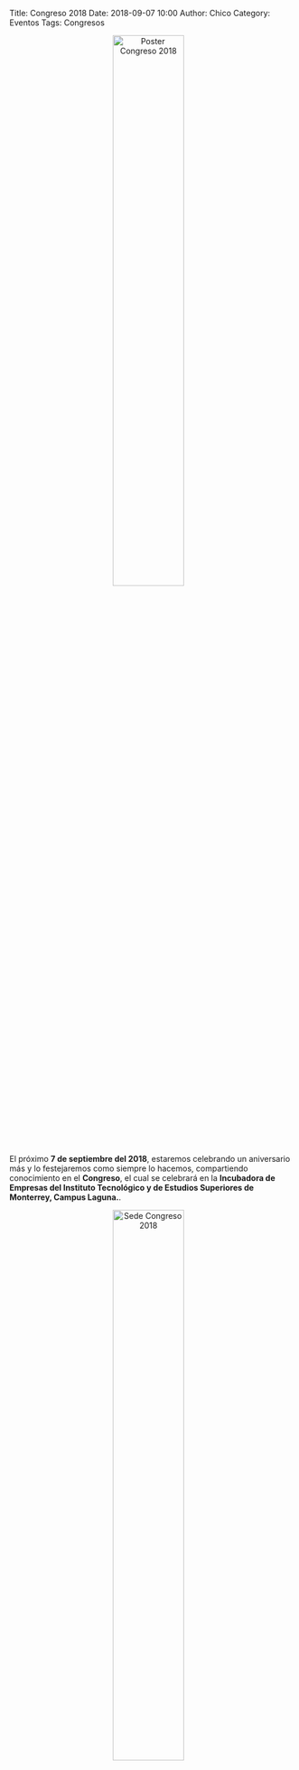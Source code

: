 Title: Congreso 2018
Date: 2018-09-07 10:00
Author:  Chico
Category: Eventos
Tags: Congresos

<center>
<img class="img-responsive" style="width:50%;height:auto;margin-right:12px;" src="{attch}2018-09-07-congreso/GULAG-Congreso-2018-Poster.png" alt="Poster Congreso 2018" width="250" height="325">
</center>

<br />

<!-- break -->

El próximo **7 de septiembre del 2018**, estaremos celebrando un aniversario más y lo festejaremos como siempre lo hacemos, compartiendo conocimiento en el **Congreso**, el cual se celebrará en la **Incubadora de Empresas del Instituto Tecnológico y de Estudios Superiores de Monterrey, Campus Laguna.**.

<center>
<img class="img-responsive" style="width:50%;height:auto;margin-right:12px;" src="{attach}2018-09-07-congreso/logoTecInstituto_new.png" alt="Sede Congreso 2018" width="325" height="250">
</center>

<br />

Se tendrán las siguientes

### Conferencias:

* **Serán en las aulas magnas del Edificio ETLAC**
* 10:00 - 11:00 horas "RansomWare: un reto para las PYMES mexicanas" por Antonio Gurza.
* 11:00 - 12:00 horas "Seguridad, Privacidad y Vigilancia en Internet" por Odin Mojica.
* 12:00 - 13:00 horas "De los mapatones de transporte público a una red global de datos colaborativos" por Céline Jacquin.

De **13:00 a 15:00 horas** se dará tiempo para comer y los asistentes podrán hacerlo en las FoodTrucks participantes.

También contaremos con los siguientes

### Talleres simultáneos:

* 15:00 - 19:00 horas "Introducción a la edición del mapa base de Openstreetmap con enfoque humanitarios" por Céline Jacquin **Salón 300 del Edificio ETLAC**.
* 15:00 - 19:00 horas "Electrónica con Arduino" por Gabriel Peña **Salón 403 del Edificio ETLAC**.
* 15:00 - 19:00 horas "Análisis de Stack, su organización y explotación" Por Imir Torres **Salón 400 del Edificio ETLAC**.
* 15:00 - 19:00 horas "Controla tu empresa con software libre con Odoo" por Jesús Alan Ramos Rodríguez **Salón 301 del Edificio ETLAC**.
* 15:00 - 19:00 horas "Prueba tu código de forma automática con Travis" por Luis Martin Triana Olea **Salón 306 del Edificio ETLAC**.
* 15:00 - 19:00 horas "Desarrollo Web con HTML5, CSS3 y JavaScript." por Pablo Ulises González Jaquez **Salón 405 del Edificio ETLAC**.

Las practicas de los talleres se realizaran en las laptops de los asistentes. Se recomienda a los asistentes de los talleres llevar extensión eléctrica y/o multicontactos.

La entrada a las conferencias y a los talleres será, como siempre, **sin costo**, solamente necesitas registrarte.

### Registro:

Ya pueden registrarse para las conferencias y talleres [aquí](https://goo.gl/forms/GemoaepeepNij0IB2).

El día del Congreso, la mesa de registro se abrirá de 9:30 a 10:00 horas.

### Como llegar:

<br />
<center>
<iframe width="425" height="350" frameborder="0" scrolling="no" marginheight="0" marginwidth="0" src="https://www.openstreetmap.org/export/embed.html?bbox=-103.4051012992859%2C25.513561761757146%2C-103.39312791824341%2C25.519196900357493&amp;layer=mapnik" style="border: 1px solid black"></iframe><br/><small><a href="https://www.openstreetmap.org/#map=17/25.51638/-103.39911">View Larger Map</a></small>
</center>
<br />

### Mapa de la sede:
<br />

<center>
<a class="img-responsive" href="{attach}2016-09-23-congreso-2016/MapaCampus.jpg"><img src="{attach}2018-09-07-congreso/mapa-ITESMCL.jpg" alt="Mapa Campus 2018"></a>
</center>

<br />

Reserven en sus agendas el día **7 de septiembre del 2018**.

Los esperamos :-D

### Patrocinadores:
<br />

<center>
<img class="img-responsive" style="width:50%;height:auto;margin-right:12px;" src="{attach}2018-09-07-congreso/Patrocinadores.png" alt="Patrocinadores" width="325" height="250">
</center>

<center>
<img class="img-responsive" style="width:50%;height:auto;margin-right:12px;" src="{attach}2018-09-07-congreso/Patrocinadores2.png" alt="Más patrocinadores" width="325" height="250">
</center>

<br />

### Promoción en medios de comunicación:
**18 agosto 2018 - 106.7 FM** : En [video](https://www.facebook.com/comarcadetodoss/videos/1291826967620601/) o [audio (.ogg)](2018-09-07-congreso/2018-08-18-Promocion-Congreso-Software-Libre-2018-en-Radio-106.7-FM.ogg)

### Redes sociales:
[Facebook](https://www.facebook.com/groups/282427405174957/)

[Twitter](https://twitter.com/gulagmexico)

[Telegram](https://t.me/gulagmexico)

### Descargas

* [Poster Congreso de Software Libre 2018]({attach}2018-09-07-congreso/GULAG-Congreso-2018-Poster.png)

**Cualquier información adicional, será publicada en ésta pagina.**
